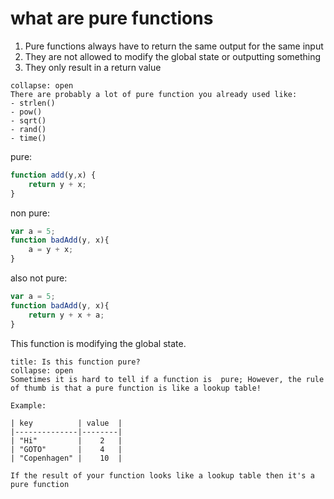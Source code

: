 # what are pure functions
1. Pure functions always have to return the same output for the same input
2. They are not allowed to modify the global state or outputting something
3. They only result in a return value

``` ad-example
collapse: open
There are probably a lot of pure function you already used like: 
- strlen()
- pow()
- sqrt()
- rand()
- time()
```

pure:
``` javascript
function add(y,x) {
	return y + x;
}
```

non pure:
``` javascript
var a = 5;
function badAdd(y, x){
	a = y + x;
}
```
also not pure:
``` javascript
var a = 5;
function badAdd(y, x){
	return y + x + a;
}
```
This function is modifying the global state. 

``` ad-note
title: Is this function pure?
collapse: open
Sometimes it is hard to tell if a function is  pure; However, the rule of thumb is that a pure function is like a lookup table!

Example:

| key          | value  |
|--------------|--------|
| "Hi" 		   | 	2   |
| "GOTO"       | 	4   |
| "Copenhagen" | 	10  |

If the result of your function looks like a lookup table then it's a pure function 
```